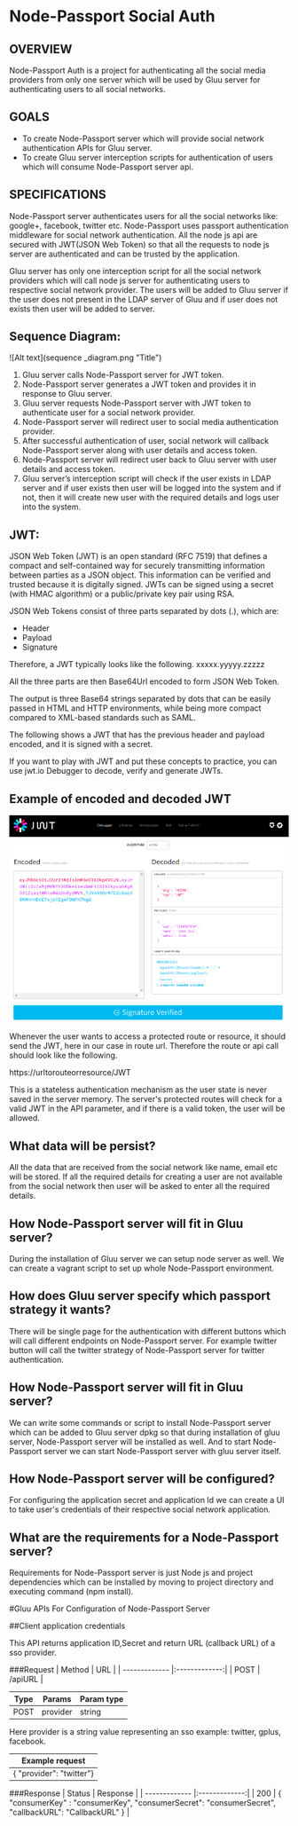 # Node-Passport Social Auth

## OVERVIEW

Node-Passport Auth is a project for authenticating all the social media providers from only one server which will be used by Gluu server for authenticating users to all social networks.


## GOALS

- To create Node-Passport server which will provide social network authentication APIs for Gluu server.
- To create Gluu server interception scripts for authentication of users which will consume Node-Passport server api.


## SPECIFICATIONS

Node-Passport server authenticates users for all the social networks like: google+, facebook, twitter etc. Node-Passport uses passport authentication middleware for social network authentication. All the node js api are secured with JWT(JSON Web Token) so that all the requests to node js server are authenticated and can be trusted by the application.

Gluu server has only one interception script for all the social network providers which will call node js server for authenticating users to respective social network provider. The users will be added to Gluu server if the user does not present in the LDAP server of Gluu and if user does not exists then user will be added to server.

## Sequence Diagram:

![Alt text](sequence _diagram.png "Title")

1. Gluu server calls Node-Passport server for JWT token.
2. Node-Passport server generates a JWT token and provides it in response to Gluu server.
3. Gluu server requests Node-Passport server with JWT token to authenticate user for a social network provider.
4. Node-Passport server will redirect user to social media authentication provider.
5. After successful authentication of user, social network will callback Node-Passport server along with user details and access token.
6. Node-Passport server will redirect user back to Gluu server with user details and access token.
7. Gluu server’s interception script will check if the user exists in LDAP server and if user exists then user will be logged into the system and if not, then it will create new user with the required details and logs user into the system.


## JWT:

JSON Web Token (JWT) is an open standard (RFC 7519) that defines a compact and self-contained way for securely transmitting information between parties as a JSON object. This information can be verified and trusted because it is digitally signed. JWTs can be signed using a secret (with HMAC algorithm) or a public/private key pair using RSA.

JSON Web Tokens consist of three parts separated by dots (.), which are:
- Header
- Payload
- Signature

Therefore, a JWT typically looks like the following.
xxxxx.yyyyy.zzzzz

All the three parts are then Base64Url encoded to form JSON Web Token. 

The output is three Base64 strings separated by dots that can be easily passed in HTML and HTTP environments, while being more compact compared to XML-based standards such as SAML.

The following shows a JWT that has the previous header and payload encoded, and it is signed with a secret. 

If you want to play with JWT and put these concepts to practice, you can use jwt.io Debugger to decode, verify and generate JWTs.


## Example of encoded and decoded JWT

![Alt text](jwt.png "Title")

Whenever the user wants to access a protected route or resource, it should send the JWT, here in our case in route url. Therefore the route or api call should look like the following.

https://urltorouteorresource/JWT

This is a stateless authentication mechanism as the user state is never saved in the server memory. The server's protected routes will check for a valid JWT in the API parameter, and if there is a valid token, the user will be allowed.


## What data will be persist?

All the data that are received from the social network like name, email etc will be stored. If all the required details for creating a user are not available from the social network then user will be asked to enter all the required details.


## How Node-Passport server will fit in Gluu server?

During the installation of Gluu server we can setup node server as well. We can create a vagrant script to set up whole Node-Passport environment.


## How does Gluu server specify which passport strategy it wants?

There will be single page for the authentication with different buttons which will call different endpoints on Node-Passport server. For example twitter button will call the twitter strategy of Node-Passport server for twitter authentication.


## How Node-Passport server will fit in Gluu server?

We can write some commands or script to install Node-Passport server which can be added to Gluu server dpkg so that during installation of gluu server, Node-Passport server will be installed as well. And to start Node-Passport server we can start Node-Passport server with gluu server itself.


## How Node-Passport server will be configured?

For configuring the application secret and application Id we can create a UI to take user's credentials of their respective social network application.


## What are the requirements for a Node-Passport server?

Requirements for Node-Passport server is just Node js and project dependencies which can be installed by moving to project directory and executing command (npm install).


#Gluu APIs For Configuration of Node-Passport Server

##Client application credentials

This API returns application ID,Secret and return URL (callback URL) of a sso provider.

###Request
| Method        | URL           |
| ------------- |:-------------:|
| POST      | /apiURL |

| Type        | Params           | Param type           |
| ------------- |:-------------:| ------------- |
| POST      | provider | string |

Here provider is a string value representing an sso example: twitter, gplus, facebook.

| Example request        |
| ------------- |
| { "provider": "twitter"}       |

###Response
| Status        | Response           |
| ------------- |:-------------:|
| 200      | { "consumerKey" : "consumerKey", "consumerSecret": "consumerSecret", "callbackURL": "CallbackURL" } |
